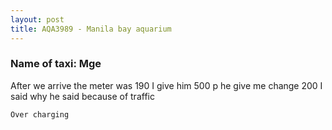 ```yaml
---
layout: post
title: AQA3989 - Manila bay aquarium 
---
```


### Name of taxi: Mge

After we arrive the meter was 190 I give him 500 p he give me change 200 I said why he said because of traffic

```Over charging```
